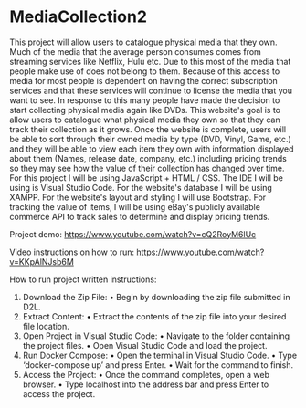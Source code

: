 # MediaCollection2

This project will allow users to catalogue physical media that they own. Much of the media that
the average person consumes comes from streaming services like Netflix, Hulu etc. Due to this most of
the media that people make use of does not belong to them. Because of this access to media for most
people is dependent on having the correct subscription services and that these services will continue to
license the media that you want to see. In response to this many people have made the decision to start
collecting physical media again like DVDs. This website's goal is to allow users to catalogue what physical
media they own so that they can track their collection as it grows. Once the website is complete, users
will be able to sort through their owned media by type (DVD, Vinyl, Game, etc.) and they will be able to
view each item they own with information displayed about them (Names, release date, company, etc.)
including pricing trends so they may see how the value of their collection has changed over time.
For this project I will be using JavaScript + HTML / CSS. The IDE I will be using is Visual Studio
Code. For the website's database I will be using XAMPP. For the website's layout and styling I will use
Bootstrap. For tracking the value of items, I will be using eBay's publicly available commerce API to track
sales to determine and display pricing trends.

Project demo:
https://www.youtube.com/watch?v=cQ2RoyM6lUc

Video instructions on how to run:
https://www.youtube.com/watch?v=KKpAlNJsb6M

How to run project written instructions:

1. Download the Zip File:
   • Begin by downloading the zip file submitted in D2L.
2. Extract Content:
   • Extract the contents of the zip file into your desired file location.
3. Open Project in Visual Studio Code:
   • Navigate to the folder containing the project files.
   • Open Visual Studio Code and load the project.
4. Run Docker Compose:
   • Open the terminal in Visual Studio Code.
   • Type ‘docker-compose up’ and press Enter.
   • Wait for the command to finish.
5. Access the Project:
   • Once the command completes, open a web browser.
   • Type localhost into the address bar and press Enter to access the project.
